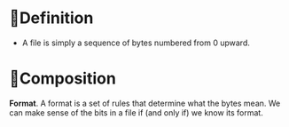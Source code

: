 # 📝Definition
- A file is simply a sequence of bytes numbered from 0 upward.

# 🧪Composition
**Format**. A format is a set of rules that determine what the bytes mean. We can make sense of the bits in a file if (and only if) we know its format.
